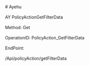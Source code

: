 <br>#     Ayehu</br>
<br>AY PolicyActionGetFilterData</br>
<br>Method: Get</br>
<br>OperationID: PolicyAction_GetFilterData</br>
<br>EndPoint:</br>
<br>/Api/policyAction/getFilterData</br>
